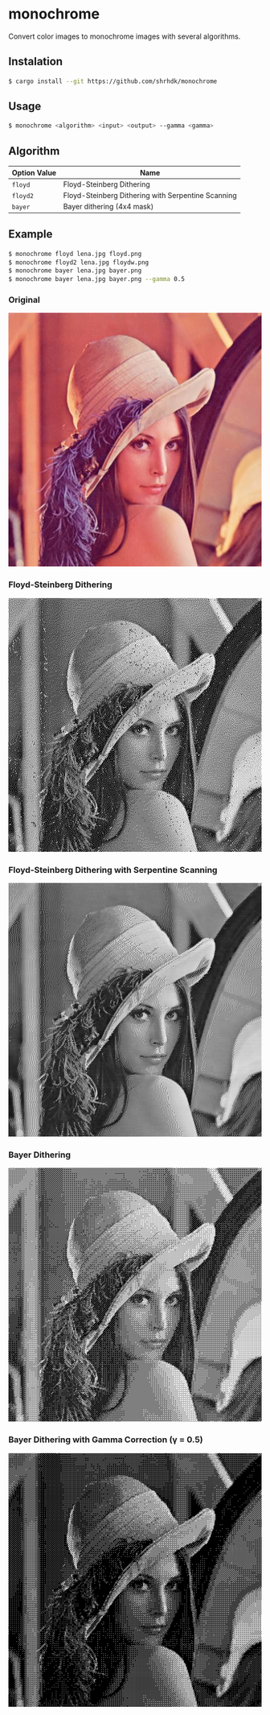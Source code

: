# monochrome

Convert color images to monochrome images with several algorithms.

## Instalation

```sh
$ cargo install --git https://github.com/shrhdk/monochrome
```

## Usage

```sh
$ monochrome <algorithm> <input> <output> --gamma <gamma>
```

## Algorithm

| Option Value | Name                                               |
| ------------ | -------------------------------------------------- |
| `floyd`      | Floyd-Steinberg Dithering                          |
| `floyd2`     | Floyd-Steinberg Dithering with Serpentine Scanning |
| `bayer`      | Bayer dithering (4x4 mask)                         |

## Example

```sh
$ monochrome floyd lena.jpg floyd.png
$ monochrome floyd2 lena.jpg floydw.png
$ monochrome bayer lena.jpg bayer.png
$ monochrome bayer lena.jpg bayer.png --gamma 0.5
```

### Original

![Original Lena](img/lena.jpg)

### Floyd-Steinberg Dithering

![Image dithered by Floyd-Steinberg method](img/floyd.png)

### Floyd-Steinberg Dithering with Serpentine Scanning

![Image dithered by Floyd-Steinberg method with Serpentine Scanning](img/floyd2.png)

### Bayer Dithering

![Image dithered by Bayer method](img/bayer.png)

### Bayer Dithering with Gamma Correction (&gamma; = 0.5)

![Image dithered by Bayer method and gamma correction (&gamma; = 0.5)](img/bayer-gamma-0.5.png)
